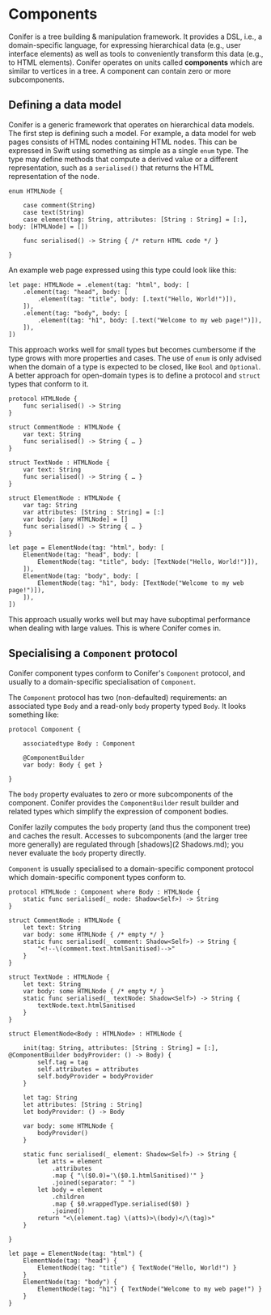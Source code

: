 # Components
Conifer is a tree building & manipulation framework. It provides a DSL, i.e., a domain-specific language, for expressing hierarchical data (e.g., user interface elements) as well as tools to conveniently transform this data (e.g., to HTML elements). Conifer operates on units called **components** which are similar to vertices in a tree. A component can contain zero or more subcomponents.

## Defining a data model
Conifer is a generic framework that operates on hierarchical data models. The first step is defining such a model. For example, a data model for web pages consists of HTML nodes containing HTML nodes. This can be expressed in Swift using something as simple as a single `enum` type. The type may define methods that compute a derived value or a different representation, such as a `serialised()` that returns the HTML representation of the node.

	enum HTMLNode {
		
		case comment(String)
		case text(String)
		case element(tag: String, attributes: [String : String] = [:], body: [HTMLNode] = [])
		
		func serialised() -> String { /* return HTML code */ }
		
	}

An example web page expressed using this type could look like this:

	let page: HTMLNode = .element(tag: "html", body: [
		.element(tag: "head", body: [
			.element(tag: "title", body: [.text("Hello, World!")]),
		]),
		.element(tag: "body", body: [
			.element(tag: "h1", body: [.text("Welcome to my web page!")]),
		]),
	])

This approach works well for small types but becomes cumbersome if the type grows with more properties and cases. The use of `enum` is only advised when the domain of a type is expected to be closed, like `Bool` and `Optional`. A better approach for open-domain types is to define a protocol and `struct` types that conform to it.

	protocol HTMLNode {
		func serialised() -> String
	}
	
	struct CommentNode : HTMLNode {
		var text: String
		func serialised() -> String { … }
	}
	
	struct TextNode : HTMLNode {
		var text: String
		func serialised() -> String { … }
	}
	
	struct ElementNode : HTMLNode {
		var tag: String
		var attributes: [String : String] = [:]
		var body: [any HTMLNode] = []
		func serialised() -> String { … }
	}
	
	let page = ElementNode(tag: "html", body: [
		ElementNode(tag: "head", body: [
			ElementNode(tag: "title", body: [TextNode("Hello, World!")]),
		]),
		ElementNode(tag: "body", body: [
			ElementNode(tag: "h1", body: [TextNode("Welcome to my web page!")]),
		]),
	])

This approach usually works well but may have suboptimal performance when dealing with large values. This is where Conifer comes in.

## Specialising a `Component` protocol
Conifer component types conform to Conifer's `Component` protocol, and usually to a domain-specific specialisation of `Component`.

The `Component` protocol has two (non-defaulted) requirements: an associated type `Body` and a read-only `body` property typed `Body`. It looks something like:

	protocol Component {
		
		associatedtype Body : Component
		
		@ComponentBuilder
		var body: Body { get }
		
	}

The `body` property evaluates to zero or more subcomponents of the component. Conifer provides the `ComponentBuilder` result builder and related types which simplify the expression of component bodies.

Conifer lazily computes the `body` property (and thus the component tree) and caches the result. Accesses to subcomponents (and the larger tree more generally) are regulated through [shadows](2 Shadows.md); you never evaluate the `body` property directly.

`Component` is usually specialised to a domain-specific component protocol which domain-specific component types conform to.

	protocol HTMLNode : Component where Body : HTMLNode {
		static func serialised(_ node: Shadow<Self>) -> String
	}
	
	struct CommentNode : HTMLNode {
		let text: String
		var body: some HTMLNode { /* empty */ }
		static func serialised(_ comment: Shadow<Self>) -> String {
			"<!--\(comment.text.htmlSanitised)-->"
		}
	}
	
	struct TextNode : HTMLNode {
		let text: String
		var body: some HTMLNode { /* empty */ }
		static func serialised(_ textNode: Shadow<Self>) -> String {
			textNode.text.htmlSanitised
		}
	}
	
	struct ElementNode<Body : HTMLNode> : HTMLNode {
		
		init(tag: String, attributes: [String : String] = [:], @ComponentBuilder bodyProvider: () -> Body) {
			self.tag = tag
			self.attributes = attributes
			self.bodyProvider = bodyProvider
		}
		
		let tag: String
		let attributes: [String : String]
		let bodyProvider: () -> Body
		
		var body: some HTMLNode {
			bodyProvider()
		}
		
		static func serialised(_ element: Shadow<Self>) -> String {
			let atts = element
				.attributes
				.map { "\($0.0)='\($0.1.htmlSanitised)'" }
				.joined(separator: " ")
			let body = element
				.children
				.map { $0.wrappedType.serialised($0) }
				.joined()
			return "<\(element.tag) \(atts)>\(body)</\(tag)>"
		}
		
	}
	
	let page = ElementNode(tag: "html") {
		ElementNode(tag: "head") {
			ElementNode(tag: "title") { TextNode("Hello, World!") }
		}
		ElementNode(tag: "body") {
			ElementNode(tag: "h1") { TextNode("Welcome to my web page!") }
		}
	}
